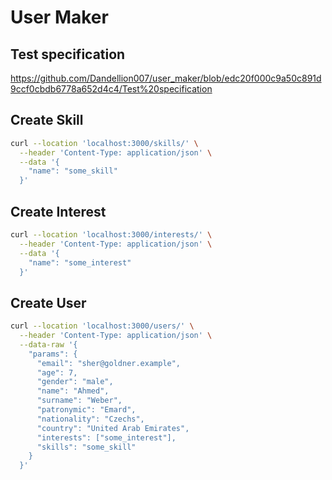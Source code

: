 # User Maker

## Test specification
https://github.com/Dandellion007/user_maker/blob/edc20f000c9a50c891d9ccf0cbdb6778a652d4c4/Test%20specification

## Create Skill
```sh
curl --location 'localhost:3000/skills/' \
  --header 'Content-Type: application/json' \
  --data '{
    "name": "some_skill"
  }'
```

## Create Interest
```sh
curl --location 'localhost:3000/interests/' \
  --header 'Content-Type: application/json' \
  --data '{
    "name": "some_interest"
  }'
```

## Create User
```sh
curl --location 'localhost:3000/users/' \
  --header 'Content-Type: application/json' \
  --data-raw '{
    "params": {
      "email": "sher@goldner.example",
      "age": 7,
      "gender": "male",
      "name": "Ahmed",
      "surname": "Weber",
      "patronymic": "Emard",
      "nationality": "Czechs",
      "country": "United Arab Emirates",
      "interests": ["some_interest"],
      "skills": "some_skill"
    }
  }'
```

